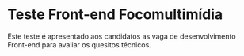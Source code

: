 # Teste Front-end Focomultimídia
Este teste é apresentado aos candidatos as vaga de desenvolvimento Front-end para avaliar os quesitos técnicos.
